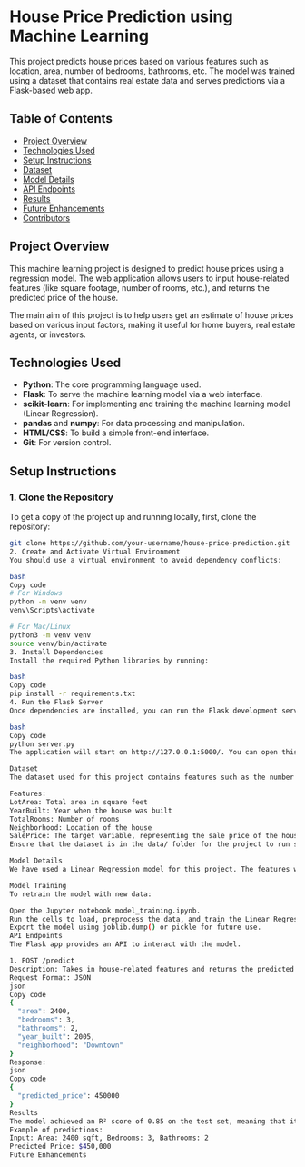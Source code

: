 # House Price Prediction using Machine Learning

This project predicts house prices based on various features such as location, area, number of bedrooms, bathrooms, etc. The model was trained using a dataset that contains real estate data and serves predictions via a Flask-based web app.

## Table of Contents
- [Project Overview](#project-overview)
- [Technologies Used](#technologies-used)
- [Setup Instructions](#setup-instructions)
- [Dataset](#dataset)
- [Model Details](#model-details)
- [API Endpoints](#api-endpoints)
- [Results](#results)
- [Future Enhancements](#future-enhancements)
- [Contributors](#contributors)

## Project Overview
This machine learning project is designed to predict house prices using a regression model. The web application allows users to input house-related features (like square footage, number of rooms, etc.), and returns the predicted price of the house. 

The main aim of this project is to help users get an estimate of house prices based on various input factors, making it useful for home buyers, real estate agents, or investors.

## Technologies Used
- **Python**: The core programming language used.
- **Flask**: To serve the machine learning model via a web interface.
- **scikit-learn**: For implementing and training the machine learning model (Linear Regression).
- **pandas** and **numpy**: For data processing and manipulation.
- **HTML/CSS**: To build a simple front-end interface.
- **Git**: For version control.

## Setup Instructions

### 1. Clone the Repository
To get a copy of the project up and running locally, first, clone the repository:
```bash
git clone https://github.com/your-username/house-price-prediction.git
2. Create and Activate Virtual Environment
You should use a virtual environment to avoid dependency conflicts:

bash
Copy code
# For Windows
python -m venv venv
venv\Scripts\activate

# For Mac/Linux
python3 -m venv venv
source venv/bin/activate
3. Install Dependencies
Install the required Python libraries by running:

bash
Copy code
pip install -r requirements.txt
4. Run the Flask Server
Once dependencies are installed, you can run the Flask development server:

bash
Copy code
python server.py
The application will start on http://127.0.0.1:5000/. You can open this URL in your browser to interact with the web app.

Dataset
The dataset used for this project contains features such as the number of bedrooms, bathrooms, lot size, year built, and more. You can download the dataset from Kaggle House Prices Dataset, or use any similar dataset.

Features:
LotArea: Total area in square feet
YearBuilt: Year when the house was built
TotalRooms: Number of rooms
Neighborhood: Location of the house
SalePrice: The target variable, representing the sale price of the house.
Ensure that the dataset is in the data/ folder for the project to run successfully.

Model Details
We have used a Linear Regression model for this project. The features were preprocessed, cleaned, and used to train the model. After training, the model was serialized (pickled) for deployment via Flask.

Model Training
To retrain the model with new data:

Open the Jupyter notebook model_training.ipynb.
Run the cells to load, preprocess the data, and train the Linear Regression model.
Export the model using joblib.dump() or pickle for future use.
API Endpoints
The Flask app provides an API to interact with the model.

1. POST /predict
Description: Takes in house-related features and returns the predicted price.
Request Format: JSON
json
Copy code
{
  "area": 2400,
  "bedrooms": 3,
  "bathrooms": 2,
  "year_built": 2005,
  "neighborhood": "Downtown"
}
Response:
json
Copy code
{
  "predicted_price": 450000
}
Results
The model achieved an R² score of 0.85 on the test set, meaning that it can explain 85% of the variance in house prices.
Example of predictions:
Input: Area: 2400 sqft, Bedrooms: 3, Bathrooms: 2
Predicted Price: $450,000
Future Enhancements
